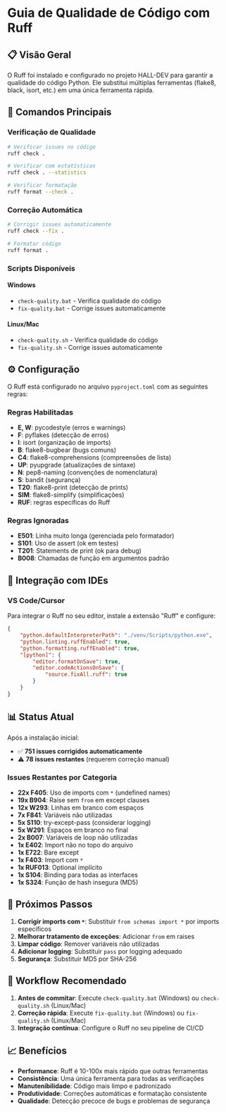 # Guia de Qualidade de Código com Ruff

## 📋 Visão Geral

O Ruff foi instalado e configurado no projeto HALL-DEV para garantir a qualidade do código Python. Ele substitui múltiplas ferramentas (flake8, black, isort, etc.) em uma única ferramenta rápida.

## 🚀 Comandos Principais

### Verificação de Qualidade
```bash
# Verificar issues no código
ruff check .

# Verificar com estatísticas
ruff check . --statistics

# Verificar formatação
ruff format --check .
```

### Correção Automática
```bash
# Corrigir issues automaticamente
ruff check --fix .

# Formatar código
ruff format .
```

### Scripts Disponíveis

#### Windows
- `check-quality.bat` - Verifica qualidade do código
- `fix-quality.bat` - Corrige issues automaticamente

#### Linux/Mac
- `check-quality.sh` - Verifica qualidade do código
- `fix-quality.sh` - Corrige issues automaticamente

## ⚙️ Configuração

O Ruff está configurado no arquivo `pyproject.toml` com as seguintes regras:

### Regras Habilitadas
- **E, W**: pycodestyle (erros e warnings)
- **F**: pyflakes (detecção de erros)
- **I**: isort (organização de imports)
- **B**: flake8-bugbear (bugs comuns)
- **C4**: flake8-comprehensions (compreensões de lista)
- **UP**: pyupgrade (atualizações de sintaxe)
- **N**: pep8-naming (convenções de nomenclatura)
- **S**: bandit (segurança)
- **T20**: flake8-print (detecção de prints)
- **SIM**: flake8-simplify (simplificações)
- **RUF**: regras específicas do Ruff

### Regras Ignoradas
- **E501**: Linha muito longa (gerenciada pelo formatador)
- **S101**: Uso de assert (ok em testes)
- **T201**: Statements de print (ok para debug)
- **B008**: Chamadas de função em argumentos padrão

## 🔧 Integração com IDEs

### VS Code/Cursor
Para integrar o Ruff no seu editor, instale a extensão "Ruff" e configure:

```json
{
    "python.defaultInterpreterPath": "./venv/Scripts/python.exe",
    "python.linting.ruffEnabled": true,
    "python.formatting.ruffEnabled": true,
    "[python]": {
        "editor.formatOnSave": true,
        "editor.codeActionsOnSave": {
            "source.fixAll.ruff": true
        }
    }
}
```

## 📊 Status Atual

Após a instalação inicial:
- ✅ **751 issues corrigidos automaticamente**
- ⚠️ **78 issues restantes** (requerem correção manual)

### Issues Restantes por Categoria
- **22x F405**: Uso de imports com `*` (undefined names)
- **19x B904**: Raise sem `from` em except clauses
- **12x W293**: Linhas em branco com espaços
- **7x F841**: Variáveis não utilizadas
- **5x S110**: try-except-pass (considerar logging)
- **5x W291**: Espaços em branco no final
- **2x B007**: Variáveis de loop não utilizadas
- **1x E402**: Import não no topo do arquivo
- **1x E722**: Bare except
- **1x F403**: Import com `*`
- **1x RUF013**: Optional implícito
- **1x S104**: Binding para todas as interfaces
- **1x S324**: Função de hash insegura (MD5)

## 🎯 Próximos Passos

1. **Corrigir imports com `*`**: Substituir `from schemas import *` por imports específicos
2. **Melhorar tratamento de exceções**: Adicionar `from` em raises
3. **Limpar código**: Remover variáveis não utilizadas
4. **Adicionar logging**: Substituir `pass` por logging adequado
5. **Segurança**: Substituir MD5 por SHA-256

## 🔄 Workflow Recomendado

1. **Antes de commitar**: Execute `check-quality.bat` (Windows) ou `check-quality.sh` (Linux/Mac)
2. **Correção rápida**: Execute `fix-quality.bat` (Windows) ou `fix-quality.sh` (Linux/Mac)
3. **Integração contínua**: Configure o Ruff no seu pipeline de CI/CD

## 📈 Benefícios

- **Performance**: Ruff é 10-100x mais rápido que outras ferramentas
- **Consistência**: Uma única ferramenta para todas as verificações
- **Manutenibilidade**: Código mais limpo e padronizado
- **Produtividade**: Correções automáticas e formatação consistente
- **Qualidade**: Detecção precoce de bugs e problemas de segurança
